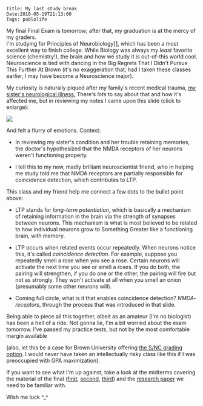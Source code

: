    Title: My last study break
    Date:2010-05-19T21:13:00
    Tags: pablolife

My final Final Exam is tomorrow; after that, my graduation is at the mercy of my graders.  
I'm studying for Principles of Neurobiology][1], which has been a
most excellent way to finish college. While Biology was always my _least_
favorite science (chemistry!), the brain and how we study it is out-of-this
world cool. Neuroscience is tied with dancing in the Big Regrets That I Didn't
Pursue This Further At Brown (it's no exaggeration that, had I taken these
classes earlier, I may have become a Neuroscience major).

My curiosity is naturally piqued after my family's recent medical trauma, [my
sister's neurological illness.][2] There's _lots_ to say about that and how
it's affected me, but in reviewing my notes I came upon this slide (click to
enlarge):

[![][3]][4]

And felt a flurry of emotions. Context:

* In reviewing my sister's condition and her trouble retaining memories, the
doctor's hypothesized that the NMDA receptors of her neurons weren't
functioning properly.

* I tell this to my new, madly brilliant neuroscientist friend, who in
helping me study told me that NMDA receptors are partially responsible for
coincidence detection, which contributes to LTP.

This class and my friend help me connect a few dots to the bullet point above:

* LTP stands for _long-term potentiation_, which is basically a mechanism of
retaining information in the brain via the strength of synapses between
neurons. This mechanism is what is most believed to be related to how
individual neurons grow to Something Greater like a functioning brain, with
memory.

* LTP occurs when related events occur repeatedly. When neurons notice this,
it's called _coincidence detection_. For example, suppose you repeatedly smell
a rose when you see a rose. Certain neurons will activate the next time you
see or smell a roses. If you do both, the pairing will strengthen, if you do
one or the other, the pairing will fire but not as strongly. They won't
activate at all when you smell an onion (presumably some other neurons will).

* Coming full circle, what is it that enables coincidence detection? _NMDA-
receptors_, through the process that was introduced in that slide.

Being able to piece all this together, albeit as an amateur (I'm no biologist)
has been a hell of a ride. Not gonna lie, I'm a bit worried about the exam
tomorrow. I've passed my practice tests, but not by the most comfortable
margin available

(also, let this be a case for Brown University offering [the S/NC grading
option][5]. I would never have taken an intellectually risky class like this
if I was preoccupied with GPA maximization).

If you want to see what I'm up against, take a look at the midterms covering
the material of the final ([first][6], [second][7], [third][8]) and the
[research paper][9] we need to be familiar with.

Wish me luck ^\_^


   [1]: https://wiki.brown.edu/confluence/display/Spring07BN0102S01/Syllabus
   [2]: http://www.facebook.com/home.php?#!/group.php?gid=25800962459
   [3]: http://2.bp.blogspot.com/_3ys1dwfzc2w/S_S4W1zoxsI/AAAAAAAAAFw/DQ7PDYDymLM/s320/ltp-nmda.png
   [4]: http://2.bp.blogspot.com/_3ys1dwfzc2w/S_S4W1zoxsI/AAAAAAAAAFw/DQ7PDYDymLM/s1600/ltp-nmda.png
   [5]: http://www.brown.edu/Administration/Dean_of_the_College/courses/grade_options.php
   [6]: https://wiki.brown.edu/confluence/download/attachments/13981/BN102+Exam+1+2010.pdf?version=1
   [7]: https://wiki.brown.edu/confluence/download/attachments/13981/BN102+Exam+2+2010.pdf?version=1
   [8]: https://wiki.brown.edu/confluence/download/attachments/13981/BN102+Exam+3+2010.pdf?version=1
   [9]: https://wiki.brown.edu/confluence/download/attachments/16757/Stellwagen+and+Malenka+2006.pdf?version=1
